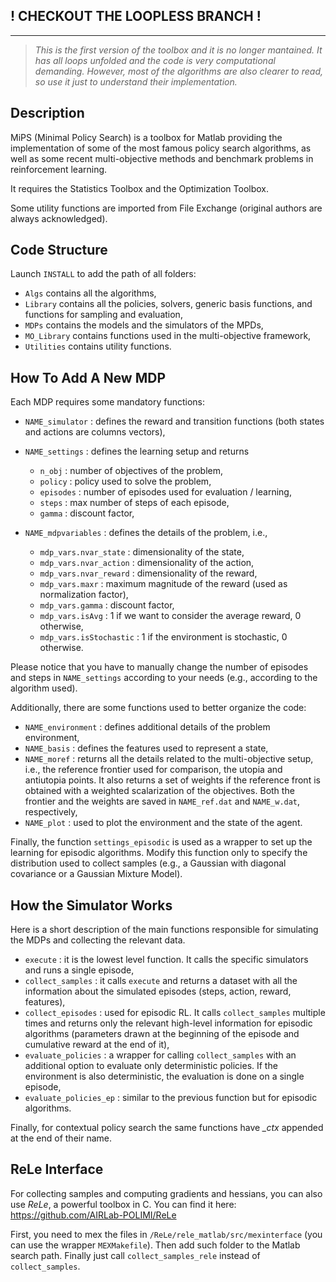 ## ! CHECKOUT THE LOOPLESS BRANCH ! ##
--------------------------------------------

> *This is the first version of the toolbox and it is no longer mantained. It has all loops unfolded and the code is very computational demanding. However, most of the algorithms are also clearer to read, so use it just to understand their implementation.*



Description
-----------

MiPS (Minimal Policy Search) is a toolbox for Matlab providing the implementation of some of the most famous policy search algorithms, as well as some recent multi-objective methods and benchmark problems in reinforcement learning.

It requires the Statistics Toolbox and the Optimization Toolbox.

Some utility functions are imported from File Exchange (original authors are always acknowledged).


Code Structure
--------------

Launch `INSTALL` to add the path of all folders:

- `Algs` contains all the algorithms,
- `Library` contains all the policies, solvers, generic basis functions, and functions for sampling and evaluation,
- `MDPs` contains the models and the simulators of the MPDs,
- `MO_Library` contains functions used in the multi-objective framework,
- `Utilities` contains utility functions.


How To Add A New MDP
--------------------

Each MDP requires some mandatory functions:

- `NAME_simulator`    : defines the reward and transition functions (both 
                        states and actions are columns vectors),

- `NAME_settings`     : defines the learning setup and returns
  - `n_obj`    : number of objectives of the problem,
  - `policy`   : policy used to solve the problem,
  - `episodes` : number of episodes used for evaluation / learning,
  - `steps`    : max number of steps of each episode,
  - `gamma`    : discount factor,

- `NAME_mdpvariables` : defines the details of the problem, i.e.,
  - `mdp_vars.nvar_state`   : dimensionality of the state,
  - `mdp_vars.nvar_action`  : dimensionality of the action,
  - `mdp_vars.nvar_reward`  : dimensionality of the reward,
  - `mdp_vars.maxr`         : maximum magnitude of the reward (used as normalization factor),
  - `mdp_vars.gamma`        : discount factor,
  - `mdp_vars.isAvg`        : 1 if we want to consider the average reward, 0 otherwise,
  - `mdp_vars.isStochastic` : 1 if the environment is stochastic, 0 otherwise.

Please notice that you have to manually change the number of episodes and steps in `NAME_settings` according to your needs (e.g., according to the algorithm used).

Additionally, there are some functions used to better organize the code:

- `NAME_environment`  : defines additional details of the problem environment,
- `NAME_basis`        : defines the features used to represent a state,
- `NAME_moref`        : returns all the details related to the multi-objective setup, i.e., the reference frontier used for comparison, the utopia and antiutopia points. It also returns a set of weights if the reference front is obtained with a weighted scalarization of the objectives. Both the frontier and the weights are saved in `NAME_ref.dat` and `NAME_w.dat`, respectively,
- `NAME_plot`         : used to plot the environment and the state of the agent.

Finally, the function `settings_episodic` is used as a wrapper to set up the learning for episodic algorithms. Modify this function only to specify the distribution used to collect samples (e.g., a Gaussian with diagonal covariance or a Gaussian Mixture Model).


How the Simulator Works
-----------------------

Here is a short description of the main functions responsible for simulating the MDPs and collecting the relevant data.

- `execute`           : it is the lowest level function. It calls the specific simulators and runs a single episode,
- `collect_samples`   : it calls `execute` and returns a dataset with all the information about the simulated episodes (steps, action, reward, features),
- `collect_episodes`  : used for episodic RL. It calls `collect_samples` multiple times and returns only the relevant high-level information for episodic algorithms (parameters drawn at the beginning of the episode and cumulative reward at the end of it),
- `evaluate_policies` : a wrapper for calling `collect_samples` with an additional option to evaluate only deterministic policies. If the environment is also deterministic, the evaluation is done on a single episode,
- `evaluate_policies_ep` : similar to the previous function but for episodic algorithms.

Finally, for contextual policy search the same functions have *_ctx* appended at the end of their name.


ReLe Interface
--------------

For collecting samples and computing gradients and hessians, you can also use *ReLe*, a powerful toolbox in C. 
You can find it here: https://github.com/AIRLab-POLIMI/ReLe

First, you need to mex the files in `/ReLe/rele_matlab/src/mexinterface` (you can use the wrapper `MEXMakefile`).
Then add such folder to the Matlab search path.
Finally just call `collect_samples_rele` instead of `collect_samples`.

